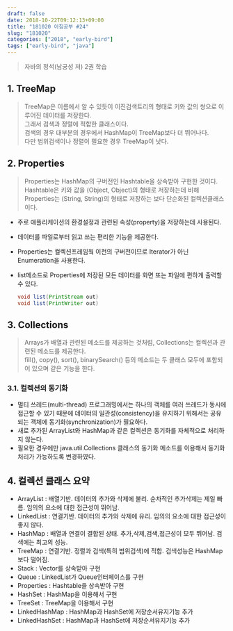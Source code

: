 ```yaml
---
draft: false
date: 2018-10-22T09:12:13+09:00
title: "181020 아침공부 #24"
slug: "181020"
categories: ["2018", "early-bird"]
tags: ["early-bird", "java"]
---
```


>자바의 정석(남궁성 저) 2권 학습  


## 1. TreeMap
>TreeMap은 이름에서 알 수 있듯이 이진검색트리의 형태로 키와 값의 쌍으로 이루어진 데이터를 저장한다.  
그래서 검색과 정렬에 적합한 클래스이다.  
검색의 경우 대부분의 경우에서 HashMap이 TreeMap보다 더 뛰어나다.  
다만 범위검색이나 정렬이 필요한 경우 TreeMap이 낫다.

## 2. Properties
>Properties는 HashMap의 구버전인 Hashtable을 상속받아 구현한 것이다.  
Hashtable은 키와 값을 (Object, Object)의 형태로 저장하는데 비해  
Properties는 (String, String)의 형태로 저장하는 보다 단순화된 컬렉션클래스이다.  

- 주로 애플리케이션의 환경설정과 관련된 속성(property)을 저장하는데 사용된다.  
- 데이터를 파일로부터 읽고 쓰는 편리한 기능을 제공한다.
- Properties는 컬렉션프레임웍 이전의 구버전이므로 Iterator가 아닌 Enumeration을 사용한다.  
- list메소드로 Properties에 저장된 모든 데이터를 화면 또는 파일에 편하게 출력할 수 있다.  

  ~~~java
  void list(PrintStream out)
  void list(PrintWriter out)
  ~~~
  
## 3. Collections
>Arrays가 배열과 관련된 메소드를 제공하는 것처럼, Collections는 컬렉션과 관련된 메소드를 제공한다.  
fill(), copy(), sort(), binarySearch() 등의 메소드는 두 클래스 모두에 포함되어 있으며 같은 기능을 한다.  
  
### 3.1. 컬렉션의 동기화
- 멀티 쓰레드(multi-thread) 프로그래밍에서는 하나의 객체를 여러 쓰레드가 동시에 접근할 수 있기 때문에 데이터의 일관성(consistency)을 유지하기 위해서는 공유되는 객체에 동기화(synchronization)가 필요하다.  
- 새로 추가된 ArrayList와 HashMap과 같은 컬렉션은 동기화를 자체적으로 처리하지 않는다.  
- 필요한 경우에만 java.util.Collections 클래스의 동기화 메소드를 이용해서 동기화처리가 가능하도록 변경하였다.
  
## 4. 컬렉션 클래스 요약

- ArrayList : 배열기반. 데이터의 추가와 삭제에 불리. 순차적인 추가삭제는 제일 빠름. 임의의 요소에 대한 접근성이 뛰어남.
- LinkedList : 연결기반. 데이터의 추가와 삭제에 유리. 임의의 요소에 대한 접근성이 좋지 않다.
- HashMap : 배열과 연결이 결합된 상태. 추가,삭제,검색,접근성이 모두 뛰어남. 검색에는 최고의 성능.
- TreeMap : 연결기반. 정렬과 검색(특히 범위검색)에 적합. 검색성능은 HashMap보다 떨어짐.
- Stack : Vector를 상속받아 구현
- Queue : LinkedList가 Queue인터페이스를 구현
- Properties : Hashtable을 상속받아 구현
- HashSet : HashMap을 이용해서 구현
- TreeSet : TreeMap을 이용해서 구현
- LinkedHashMap : HashMap과 HashSet에 저장순서유지기능 추가
- LinkedHashSet : HashMap과 HashSet에 저장순서유지기능 추가

